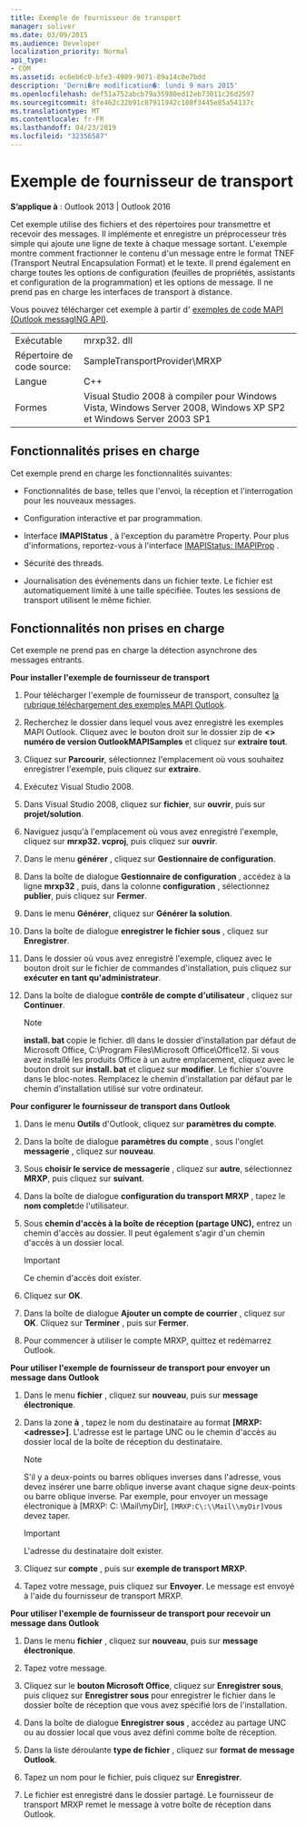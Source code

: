 ```yaml
---
title: Exemple de fournisseur de transport
manager: soliver
ms.date: 03/09/2015
ms.audience: Developer
localization_priority: Normal
api_type:
- COM
ms.assetid: ec6eb6c0-bfe3-4989-9071-89a14c0e7bdd
description: 'Derni�re modification�: lundi 9 mars 2015'
ms.openlocfilehash: def51a752abcb79a35980ed12eb73011c26d2597
ms.sourcegitcommit: 8fe462c32b91c87911942c188f3445e85a54137c
ms.translationtype: MT
ms.contentlocale: fr-FR
ms.lasthandoff: 04/23/2019
ms.locfileid: "32356587"
---
```

# <a name="transport-provider-sample"></a>Exemple de fournisseur de transport

  
  
**S’applique à** : Outlook 2013 | Outlook 2016 
  
Cet exemple utilise des fichiers et des répertoires pour transmettre et recevoir des messages. Il implémente et enregistre un préprocesseur très simple qui ajoute une ligne de texte à chaque message sortant. L'exemple montre comment fractionner le contenu d'un message entre le format TNEF (Transport Neutral Encapsulation Format) et le texte. Il prend également en charge toutes les options de configuration (feuilles de propriétés, assistants et configuration de la programmation) et les options de message. Il ne prend pas en charge les interfaces de transport à distance. 
  
Vous pouvez télécharger cet exemple à partir d' [exemples de code MAPI (Outlook messagING API)](https://go.microsoft.com/fwlink/?LinkId=129740).
  
|||
|:-----|:-----|
|Exécutable  <br/> |mrxp32. dll  <br/> |
|Répertoire de code source:  <br/> |SampleTransportProvider\MRXP  <br/> |
|Langue  <br/> |C++  <br/> |
|Formes  <br/> |Visual Studio 2008 à compiler pour Windows Vista, Windows Server 2008, Windows XP SP2 et Windows Server 2003 SP1  <br/> |
   
## <a name="supported-features"></a>Fonctionnalités prises en charge

Cet exemple prend en charge les fonctionnalités suivantes:
  
- Fonctionnalités de base, telles que l'envoi, la réception et l'interrogation pour les nouveaux messages.
    
- Configuration interactive et par programmation.
    
- Interface **IMAPIStatus** , à l'exception du paramètre Property. Pour plus d'informations, reportez-vous à l'interface [IMAPIStatus: IMAPIProp](imapistatusimapiprop.md) . 
    
- Sécurité des threads.
    
- Journalisation des événements dans un fichier texte. Le fichier est automatiquement limité à une taille spécifiée. Toutes les sessions de transport utilisent le même fichier.
    
## <a name="unsupported-features"></a>Fonctionnalités non prises en charge

Cet exemple ne prend pas en charge la détection asynchrone des messages entrants.
  
 **Pour installer l'exemple de fournisseur de transport**
  
1. Pour télécharger l'exemple de fournisseur de transport, consultez [la rubrique téléchargement des exemples MAPI Outlook](downloading-the-outlook-mapi-samples.md).
    
2. Recherchez le dossier dans lequel vous avez enregistré les exemples MAPI Outlook. Cliquez avec le bouton droit sur le dossier zip de **\<\> numéro de version OutlookMAPISamples** et cliquez sur **extraire tout**.
    
3. Cliquez sur **Parcourir**, sélectionnez l'emplacement où vous souhaitez enregistrer l'exemple, puis cliquez sur **extraire**.
    
4. Exécutez Visual Studio 2008.
    
5. Dans Visual Studio 2008, cliquez sur **fichier**, sur **ouvrir**, puis sur **projet/solution**.
    
6. Naviguez jusqu'à l'emplacement où vous avez enregistré l'exemple, cliquez sur **mrxp32. vcproj**, puis cliquez sur **ouvrir**.
    
7. Dans le menu **générer** , cliquez sur **Gestionnaire de configuration**.
    
8. Dans la boîte de dialogue **Gestionnaire de configuration** , accédez à la ligne **mrxp32** , puis, dans la colonne **configuration** , sélectionnez **publier**, puis cliquez sur **Fermer**.
    
9. Dans le menu **Générer**, cliquez sur **Générer la solution**.
    
10. Dans la boîte de dialogue **enregistrer le fichier sous** , cliquez sur **Enregistrer**.
    
11. Dans le dossier où vous avez enregistré l'exemple, cliquez avec le bouton droit sur le fichier de commandes d'installation, puis cliquez sur **exécuter en tant qu'administrateur**.
    
12. Dans la boîte de dialogue **contrôle de compte d'utilisateur** , cliquez sur **Continuer**.
    
    > [!NOTE]
    > **install. bat** copie le fichier. dll dans le dossier d'installation par défaut de Microsoft Office, C:\Program Files\Microsoft Office\Office12\. Si vous avez installé les produits Office à un autre emplacement, cliquez avec le bouton droit sur **install. bat** et cliquez sur **modifier**. Le fichier s'ouvre dans le bloc-notes. Remplacez le chemin d'installation par défaut par le chemin d'installation utilisé sur votre ordinateur. 
  
 **Pour configurer le fournisseur de transport dans Outlook**
  
1. Dans le menu **Outils** d'Outlook, cliquez sur **paramètres du compte**.
    
2. Dans la boîte de dialogue **paramètres du compte** , sous l'onglet **messagerie** , cliquez sur **nouveau**.
    
3. Sous **choisir le service de messagerie** , cliquez sur **autre**, sélectionnez **MRXP**, puis cliquez sur **suivant**.
    
4. Dans la boîte de dialogue **configuration du transport MRXP** , tapez le **nom complet**de l'utilisateur.
    
5. Sous **chemin d'accès à la boîte de réception (partage UNC),** entrez un chemin d'accès au dossier. Il peut également s'agir d'un chemin d'accès à un dossier local. 
    
    > [!IMPORTANT]
    > Ce chemin d'accès doit exister. 
  
6. Cliquez sur **OK**.
    
7. Dans la boîte de dialogue **Ajouter un compte de courrier** , cliquez sur **OK**. Cliquez sur **Terminer** , puis sur **Fermer**.
    
8. Pour commencer à utiliser le compte MRXP, quittez et redémarrez Outlook.
    
 **Pour utiliser l'exemple de fournisseur de transport pour envoyer un message dans Outlook**
  
1. Dans le menu **fichier** , cliquez sur **nouveau**, puis sur **message électronique**.
    
2. Dans la zone **à** , tapez le nom du destinataire au format **[MRXP:\<adresse\>]**. L'adresse est le partage UNC ou le chemin d'accès au dossier local de la boîte de réception du destinataire.
    
    > [!NOTE]
    > S'il y a deux-points ou barres obliques inverses dans l'adresse, vous devez insérer une barre oblique inverse avant chaque signe deux-points ou barre oblique inverse. Par exemple, pour envoyer un message électronique à [MRXP: C: \Mail\myDir], `[MRXP:C\:\\Mail\\myDir]`vous devez taper. 
  
    > [!IMPORTANT]
    > L'adresse du destinataire doit exister. 
  
3. Cliquez sur **compte** , puis sur **exemple de transport MRXP**.
    
4. Tapez votre message, puis cliquez sur **Envoyer**. Le message est envoyé à l'aide du fournisseur de transport MRXP.
    
 **Pour utiliser l'exemple de fournisseur de transport pour recevoir un message dans Outlook**
  
1. Dans le menu **fichier** , cliquez sur **nouveau**, puis sur **message électronique**.
    
2. Tapez votre message.
    
3. Cliquez sur le **bouton Microsoft Office**, cliquez sur **Enregistrer sous**, puis cliquez sur **Enregistrer sous** pour enregistrer le fichier dans le dossier boîte de réception que vous avez spécifié lors de l'installation. 
    
4. Dans la boîte de dialogue **Enregistrer sous** , accédez au partage UNC ou au dossier local que vous avez défini comme boîte de réception. 
    
5. Dans la liste déroulante **type de fichier** , cliquez sur **format de message Outlook**.
    
6. Tapez un nom pour le fichier, puis cliquez sur **Enregistrer**.
    
7. Le fichier est enregistré dans le dossier partagé. Le fournisseur de transport MRXP remet le message à votre boîte de réception dans Outlook.
    

